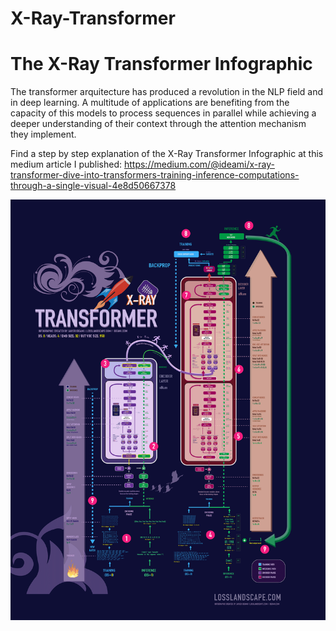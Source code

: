 # X-Ray-Transformer
# The X-Ray Transformer Infographic
The transformer arquitecture has produced a revolution in the NLP field and in deep learning. A multitude of applications are benefiting from the capacity of this models to process sequences in parallel while achieving a deeper understanding of their context through the attention mechanism they implement.

Find a step by step explanation of the X-Ray Transformer Infographic at this medium article I published:
https://medium.com/@ideami/x-ray-transformer-dive-into-transformers-training-inference-computations-through-a-single-visual-4e8d50667378

![Alt text](./xray-transformer-javier-ideami-medium.gif?raw=true "X-Ray Transformer")



